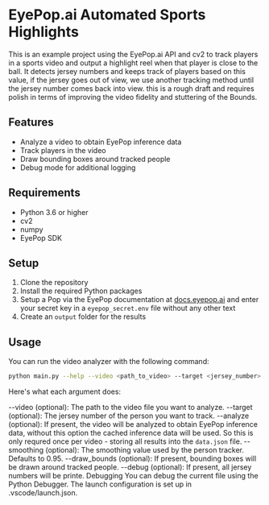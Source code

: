 
# EyePop.ai Automated Sports Highlights

This is an example project using the EyePop.ai API and cv2 to track players in a sports video and output a highlight reel when that player is close to the ball. It detects jersey numbers and keeps track of players based on this value, if the jersey goes out of view, we use another tracking method until the jersey number comes back into view. this is a rough draft and requires polish in terms of improving the video fidelity and stuttering of the Bounds.

## Features

- Analyze a video to obtain EyePop inference data
- Track players in the video
- Draw bounding boxes around tracked people
- Debug mode for additional logging

## Requirements

- Python 3.6 or higher
- cv2
- numpy
- EyePop SDK

## Setup

1. Clone the repository
2. Install the required Python packages
3. Setup a Pop via the EyePop documentation at [docs.eyepop.ai](docs.eyepop.ai) and enter your secret key in a `eyepop_secret.env` file without any other text
4. Create an `output` folder for the results

## Usage

You can run the video analyzer with the following command:

```sh
python main.py --help --video <path_to_video> --target <jersey_number> --analyze --smoothing <smoothing_value> --draw_bounds --debug
```

Here's what each argument does:

--video (optional): The path to the video file you want to analyze.
--target (optional): The jersey number of the person you want to track.
--analyze (optional): If present, the video will be analyzed to obtain EyePop inference data, without this option the cached inference data will be used. So this is only requred once per video - storing all results into the `data.json` file.
--smoothing (optional): The smoothing value used by the person tracker. Defaults to 0.95.
--draw_bounds (optional): If present, bounding boxes will be drawn around tracked people.
--debug (optional): If present, all jersey numbers will be printe.
Debugging
You can debug the current file using the Python Debugger. The launch configuration is set up in .vscode/launch.json.
